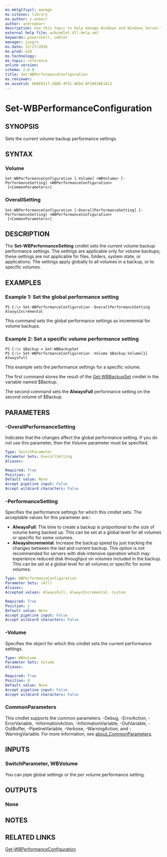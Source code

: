 ```yaml
---
ms.mktglfcycl: manage
ms.sitesec: library
ms.author: v-anbarr
author: andreabarr
description: Use this topic to help manage Windows and Windows Server technologies with Windows PowerShell.
external help file: wsbcmdlet.dll-Help.xml
keywords: powershell, cmdlet
manager: jasgro
ms.date: 12/27/2016
ms.prod: w10
ms.technology: 
ms.topic: reference
online version: 
schema: 2.0.0
title: Set-WBPerformanceConfiguration
ms.reviewer:
ms.assetid: 688E0317-208D-4F51-8ED4-BF1091BE1A13
---
```


# Set-WBPerformanceConfiguration

## SYNOPSIS
Sets the current volume backup performance settings.

## SYNTAX

### Volume
```
Set-WBPerformanceConfiguration [-Volume] <WBVolume> [-PerformanceSetting] <WBPerformanceConfiguration>
 [<CommonParameters>]
```

### OverallSetting
```
Set-WBPerformanceConfiguration [-OverallPerformanceSetting] [-PerformanceSetting] <WBPerformanceConfiguration>
 [<CommonParameters>]
```

## DESCRIPTION
The **Set-WBPerformanceSetting** cmdlet sets the current volume backup performance settings.
The settings are applicable only for volume backups; these settings are not applicable for files, folders, system state, or applications.
The settings apply globally to all volumes in a backup, or to specific volumes.

## EXAMPLES

### Example 1: Set the global performance setting
```
PS C:\> Set-WBPerformanceConfiguration -OverallPerformanceSetting AlwaysIncremental
```

This command sets the global performance settings as incremental for volume backups.

### Example 2: Set a specific volume performance setting
```
PS C:\> $Backup = Get-WBBackupSet
PS C:\> Set-WBPerformanceConfiguration -Volume $Backup.Volume[1] AlwaysFull
```

This example sets the performance settings for a specific volume.

The first command stores the result of the [Get-WBBackupSet](./Get-WBBackupSet.md) cmdlet in the variable named $Backup.

The second command sets the **AlwaysFull** performance setting on the second volume of $Backup.

## PARAMETERS

### -OverallPerformanceSetting
Indicates that the changes affect the global performance setting.
If you do not use this parameter, then the *Volume* parameter must be specified.

```yaml
Type: SwitchParameter
Parameter Sets: OverallSetting
Aliases: 

Required: True
Position: 0
Default value: None
Accept pipeline input: False
Accept wildcard characters: False
```

### -PerformanceSetting
Specifies the performance settings for which this cmdlet sets.
The acceptable values for this parameter are:: 

- **AlwaysFull**: The time to create a backup is proportional to the size of volume being backed up.
This can be set at a global level for all volumes or specific for some volumes.
- **AlwaysIncremental**: Increase the backup speed by just tracking the changes between the last and current backup.
This option is not recommended for servers with disk-intensive operation which may experience reduced disk throughput on volumes included in the backup.
This can be set at a global level for all volumes or specific for some volumes.

```yaml
Type: WBPerformanceConfiguration
Parameter Sets: (All)
Aliases: 
Accepted values: AlwaysFull, AlwaysIncremental, Custom

Required: True
Position: 1
Default value: None
Accept pipeline input: False
Accept wildcard characters: False
```

### -Volume
Specifies the object for which this cmdlet sets the current performance settings.

```yaml
Type: WBVolume
Parameter Sets: Volume
Aliases: 

Required: True
Position: 0
Default value: None
Accept pipeline input: False
Accept wildcard characters: False
```

### CommonParameters
This cmdlet supports the common parameters: -Debug, -ErrorAction, -ErrorVariable, -InformationAction, -InformationVariable, -OutVariable, -OutBuffer, -PipelineVariable, -Verbose, -WarningAction, and -WarningVariable. For more information, see [about_CommonParameters](http://go.microsoft.com/fwlink/?LinkID=113216).

## INPUTS

### SwitchParameter, WBVolume
You can pipe global settings or the per volume performance setting.

## OUTPUTS

### None

## NOTES

## RELATED LINKS

[Get-WBPerformanceConfiguration](./Get-WBPerformanceConfiguration.md)



